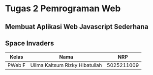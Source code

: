 # Tugas 2 Pemrograman Web
## Membuat Aplikasi Web Javascript Sederhana 
## Space Invaders

| Kelas | Nama | NRP |
| -------- | -------- | -------- |
| PWeb F | Ulima Kaltsum Rizky Hibatullah| 5025211009 |


